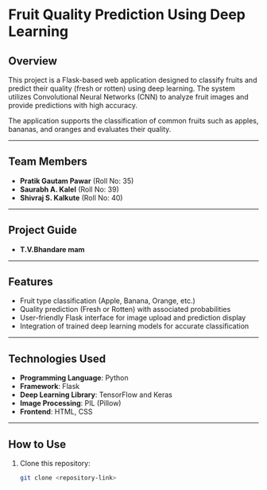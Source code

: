 # Fruit Quality Prediction Using Deep Learning

## Overview
This project is a Flask-based web application designed to classify fruits and predict their quality (fresh or rotten) using deep learning. The system utilizes Convolutional Neural Networks (CNN) to analyze fruit images and provide predictions with high accuracy.

The application supports the classification of common fruits such as apples, bananas, and oranges and evaluates their quality.

---

## Team Members
- **Pratik Gautam Pawar** (Roll No: 35)  
- **Saurabh A. Kalel** (Roll No: 39)  
- **Shivraj S. Kalkute** (Roll No: 40)

---

## Project Guide
- **T.V.Bhandare mam**
---

## Features
- Fruit type classification (Apple, Banana, Orange, etc.)
- Quality prediction (Fresh or Rotten) with associated probabilities
- User-friendly Flask interface for image upload and prediction display
- Integration of trained deep learning models for accurate classification

---

## Technologies Used
- **Programming Language**: Python  
- **Framework**: Flask  
- **Deep Learning Library**: TensorFlow and Keras  
- **Image Processing**: PIL (Pillow)  
- **Frontend**: HTML, CSS  

---

## How to Use
1. Clone this repository:
   ```bash
   git clone <repository-link>
